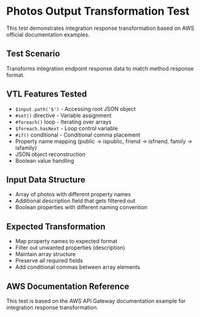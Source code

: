 # Photos Output Transformation Test

This test demonstrates integration response transformation based on AWS official documentation examples.

## Test Scenario
Transforms integration endpoint response data to match method response format.

## VTL Features Tested
- `$input.path('$')` - Accessing root JSON object
- `#set()` directive - Variable assignment
- `#foreach()` loop - Iterating over arrays
- `$foreach.hasNext` - Loop control variable
- `#if()` conditional - Conditional comma placement
- Property name mapping (public -> ispublic, friend -> isfriend, family -> isfamily)
- JSON object reconstruction
- Boolean value handling

## Input Data Structure
- Array of photos with different property names
- Additional description field that gets filtered out
- Boolean properties with different naming convention

## Expected Transformation
- Map property names to expected format
- Filter out unwanted properties (description)
- Maintain array structure
- Preserve all required fields
- Add conditional commas between array elements

## AWS Documentation Reference
This test is based on the AWS API Gateway documentation example for integration response transformation.
